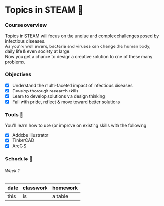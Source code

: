 # Topics in STEAM&nbsp;:wrench:

### Course overview 
Topics in STEAM will focus on the unqiue and complex challenges posed by infectious diseases.\
As you're well aware, bacteria and viruses can change the human body, daily life & even society at large.\
Now you get a chance to design a creative solution to one of these many problems.
### Objectives
  - [x] Understand the multi-faceted impact of infectious diseases
  - [x] Develop thorough research skills 
  - [x] Learn to develop solutions via design thinking 
  - [x] Fail with pride, reflect & move toward better solutions
### Tools&nbsp;:wrench:
You'll learn how to use (or improve on existing skills with the following
  - [x] Addobe Illustrator
  - [x] TinkerCAD
  - [x] ArcGIS
### Schedule&nbsp;:calendar:

  ###### Week 1
  date | classwork | homework
  ---- | ----------| ----------
  this | is        | a table

